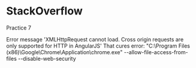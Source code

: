 StackOverflow
=============

Practice 7

Error message 'XMLHttpRequest cannot load. Cross origin requests are only supported for HTTP in AngularJS'
That cures error:
"C:\Program Files (x86)\Google\Chrome\Application\chrome.exe" --allow-file-access-from-files --disable-web-security
